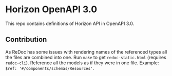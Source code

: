 # Horizon OpenAPI 3.0

This repo contains definitions of Horizon API in OpenAPI 3.0.

## Contribution

As ReDoc has some issues with rendering names of the referenced types all the files are combined into one.
Run `make` to get `redoc-static.html` (requires `redoc-cli`).
Reference all the models as if they were in one file. Example: `$ref: '#/components/schemas/Resources'`.